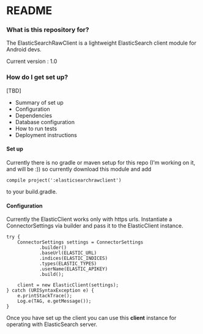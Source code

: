 # README #

### What is this repository for? ###

The ElasticSearchRawClient is a lightweight ElasticSearch client module for Android devs.

Current version : 1.0

### How do I get set up? ###

[TBD]

* Summary of set up
* Configuration
* Dependencies
* Database configuration
* How to run tests
* Deployment instructions

#### Set up ####
Currently there is no gradle or maven setup for this repo (I'm working on it, and will be :)) so  currently download this module and add

	compile project(':elasticsearchrawclient')

to your build.gradle.

#### Configuration ####

Currently the ElasticClient works only with https urls.
Instantiate a ConnectorSettings via builder and pass it to the ElasticClient instance.

    try {
        ConnectorSettings settings = ConnectorSettings
                .builder()
                .baseUrl(ELASTIC_URL)
                .indices(ELASTIC_INDICES)
                .types(ELASTIC_TYPES)
                .userName(ELASTIC_APIKEY)
                .build();

        client = new ElasticClient(settings);
    } catch (URISyntaxException e) {
        e.printStackTrace();
        Log.e(TAG, e.getMessage());
    }


Once you have set up the client you can use this **client** instance for operating with ElasticSearch server.